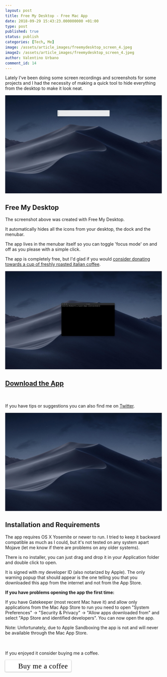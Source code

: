```yaml
---
layout: post
title: Free My Desktop - Free Mac App
date: 2018-09-29 15:43:23.000000000 +01:00
type: post
published: true
status: publish
categories: [Tech, Me]
image: /assets/article_images/freemydesktop_screen_4.jpeg
image2: /assets/article_images/freemydesktop_screen_4.jpeg
author: Valentino Urbano
comment_id: 14
---
```


Lately I've been doing some screen recordings and screenshots for some projects and I had the necessity of making a quick tool to hide everything from the desktop to make it look neat.

![Free My Desktop](/assets/article_images/freemydesktop_screen_1.jpeg)

## Free My Desktop

The screenshot above was created with Free My Desktop.

It automatically hides all the icons from your desktop, the dock and the menubar.

The app lives in the menubar itself so you can toggle 'focus mode' on and off as you please with a simple click.

The app is completely free, but I'd glad if you would [consider donating towards a cup of freshly roasted italian coffee][1].

![Free My Desktop](/assets/article_images/freemydesktop_screen_2.jpeg)

## [Download the App][2]

<br><br>If you have tips or suggestions you can also find me on [Twitter][3].

![Free My Desktop](/assets/article_images/freemydesktop_screen_3.jpeg)

## Installation and Requirements

The app requires OS X Yosemite or newer to run. I tried to keep it backward compatible as much as I could, but it's not tested on any system apart Mojave (let me know if there are problems on any older systems).

There is no installer, you can just drag and drop it in your Application folder and double click to open.

It is signed with my developer ID (also notarized by Apple). The only warning popup that should appear is the one telling you that you downloaded this app from the internet and not from the App Store.

**If you have problems opening the app the first time:**

If you have Gatekeeper (most recent Mac have it) and allow only applications from the Mac App Store to run you need to open "System Preferences" -> "Security & Privacy" -> "Allow apps downloaded from" and select "App Store and identified developers". You can now open the app.

Note: Unfortunately, due to Apple Sandboxing the app is not and will never be available through the Mac App Store.

<br><br>
If you enjoyed it consider buying me a coffee.
<br>

<style>.bmc-button img{width: 27px !important;margin-bottom: 1px !important;box-shadow: none !important;border: none !important;vertical-align: middle !important;}.bmc-button{line-height: 36px !important;height:37px !important;text-decoration: none !important;display:inline-flex !important;color:#000000 !important;background-color:#FFFFFF !important;border-radius: 3px !important;border: 1px solid transparent !important;padding: 1px 9px !important;font-size: 23px !important;letter-spacing: 0.6px !important;box-shadow: 0px 1px 2px rgba(190, 190, 190, 0.5) !important;-webkit-box-shadow: 0px 1px 2px 2px rgba(190, 190, 190, 0.5) !important;margin: 0 auto !important;font-family:'Cookie', cursive !important;-webkit-box-sizing: border-box !important;box-sizing: border-box !important;-o-transition: 0.3s all linear !important;-webkit-transition: 0.3s all linear !important;-moz-transition: 0.3s all linear !important;-ms-transition: 0.3s all linear !important;transition: 0.3s all linear !important;}.bmc-button:hover, .bmc-button:active, .bmc-button:focus {-webkit-box-shadow: 0px 1px 2px 2px rgba(190, 190, 190, 0.5) !important;text-decoration: none !important;box-shadow: 0px 1px 2px 2px rgba(190, 190, 190, 0.5) !important;opacity: 0.85 !important;color:#000000 !important;}</style><link href="https://fonts.googleapis.com/css?family=Cookie" rel="stylesheet"><a class="bmc-button" target="_blank" href="https://www.buymeacoffee.com/valentino"><img src="https://www.buymeacoffee.com/assets/img/BMC-btn-logo.svg" alt=""><span style="margin-left:5px">Buy me a coffee</span></a>

[1]: https://www.paypal.me/vale93
[2]: /apps/mac/freemydesktop/
[3]: https://twitter.com/valentinourbano
